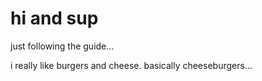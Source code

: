 # hi and sup
just following the guide...

i really like burgers and cheese. basically cheeseburgers...
